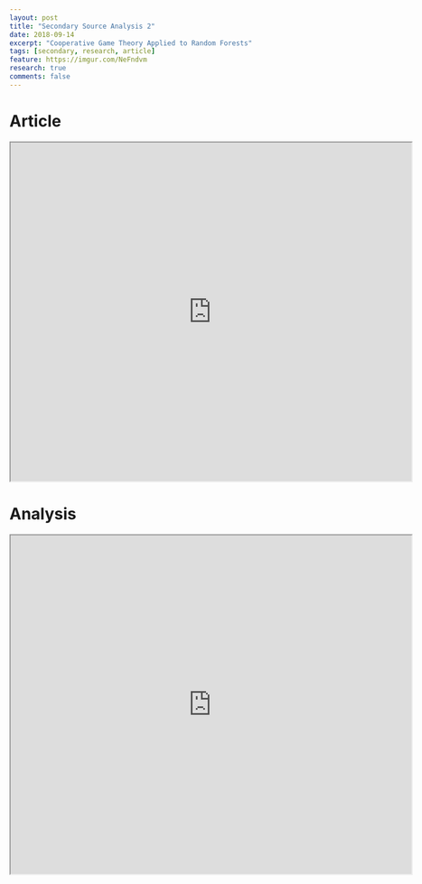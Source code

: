 ```yaml
---
layout: post
title: "Secondary Source Analysis 2"
date: 2018-09-14
excerpt: "Cooperative Game Theory Applied to Random Forests"
tags: [secondary, research, article]
feature: https://imgur.com/NeFndvm
research: true
comments: false
---
```


# Article

<iframe src="https://drive.google.com/file/d/1e37a6WRADuOMdRJtP_H-TWIa1fSJfdHW/preview" width="710" height="600"></iframe>

# Analysis

<iframe src="https://drive.google.com/file/d/1Oi3YweuVPGlwmqNRp6fSN-1anTMm7B5R/preview" width="710" height="600"></iframe>
